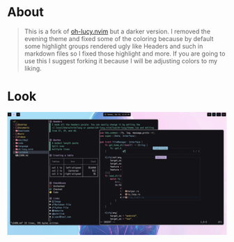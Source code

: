 # About
> This is a fork of [oh-lucy.nvim](https://github.com/yazeed1s/oh-lucy.nvim) but a darker version. I removed the evening theme and fixed some of the coloring because by default some highlight groups
> rendered ugly like Headers and such in markdown files so I fixed those highlight and more. If you are going to use this I suggest forking it because I will be adjusting colors to my liking.

# Look
![Dekstop](./images/desktop.jpeg)
